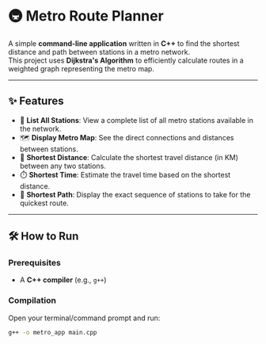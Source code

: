# 🚇 Metro Route Planner

A simple **command-line application** written in **C++** to find the shortest distance and path between stations in a metro network.  
This project uses **Dijkstra's Algorithm** to efficiently calculate routes in a weighted graph representing the metro map.

---

## ✨ Features
- 📍 **List All Stations**: View a complete list of all metro stations available in the network.  
- 🗺️ **Display Metro Map**: See the direct connections and distances between stations.  
- 📏 **Shortest Distance**: Calculate the shortest travel distance (in KM) between any two stations.  
- ⏱️ **Shortest Time**: Estimate the travel time based on the shortest distance.  
- 🚆 **Shortest Path**: Display the exact sequence of stations to take for the quickest route.  

---

## 🛠️ How to Run

### Prerequisites
- A **C++ compiler** (e.g., `g++`)

### Compilation
Open your terminal/command prompt and run:

```bash
g++ -o metro_app main.cpp
